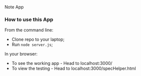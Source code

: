 Note App

### How to use this App

From the command line:
- Clone repo to your laptop;
- Run `node server.js`;

In your browser:
- To see the working app - Head to localhost:3000/
- To view the testing - Head to localhost:3000/specHelper.html
